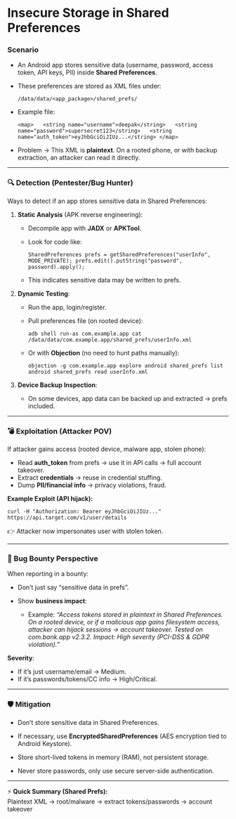 # Insecure Storage in Shared Preferences

###  Scenario

- An Android app stores sensitive data (username, password, access token, API keys, PII) inside **Shared Preferences**.
    
- These preferences are stored as XML files under:
    
    `/data/data/<app_package>/shared_prefs/`
    
- Example file:
    
    `<map>   <string name="username">deepak</string>   <string name="password">supersecret123</string>   <string name="auth_token">eyJhbGciOiJIUz...</string> </map>`
    
- Problem → This XML is **plaintext**. On a rooted phone, or with backup extraction, an attacker can read it directly.
    

---

### 🔍 Detection (Pentester/Bug Hunter)

Ways to detect if an app stores sensitive data in Shared Preferences:

1. **Static Analysis** (APK reverse engineering):
    
    - Decompile app with **JADX** or **APKTool**.
        
    - Look for code like:
        
        `SharedPreferences prefs = getSharedPreferences("userInfo", MODE_PRIVATE); prefs.edit().putString("password", password).apply();`
        
    - This indicates sensitive data may be written to prefs.
        
2. **Dynamic Testing**:
    
    - Run the app, login/register.
        
    - Pull preferences file (on rooted device):
        
        `adb shell run-as com.example.app cat /data/data/com.example.app/shared_prefs/userInfo.xml`
        
    - Or with **Objection** (no need to hunt paths manually):
        
        `objection -g com.example.app explore android shared_prefs list android shared_prefs read userInfo.xml`
        
3. **Device Backup Inspection**:
    
    - On some devices, app data can be backed up and extracted → prefs included.
        

---

### 💣 Exploitation (Attacker POV)

If attacker gains access (rooted device, malware app, stolen phone):

- Read **auth_token** from prefs → use it in API calls → full account takeover.
- Extract **credentials** → reuse in credential stuffing.
- Dump **PII/financial info** → privacy violations, fraud.

**Example Exploit (API hijack):**

`curl -H "Authorization: Bearer eyJhbGciOiJIUz..." https://api.target.com/v1/user/details`

👉 Attacker now impersonates user with stolen token.

---

### 🎯 Bug Bounty Perspective

When reporting in a bounty:

- Don’t just say “sensitive data in prefs”.
- Show **business impact**:
    
    - Example: _“Access tokens stored in plaintext in Shared Preferences. On a rooted device, or if a malicious app gains filesystem access, attacker can hijack sessions → account takeover. Tested on com.bank.app v2.3.2. Impact: High severity (PCI-DSS & GDPR violation).”_
        

**Severity**:

- If it’s just username/email → Medium.
- If it’s passwords/tokens/CC info → High/Critical.

---

### 🛡️ Mitigation

- Don’t store sensitive data in Shared Preferences.    
- If necessary, use **EncryptedSharedPreferences** (AES encryption tied to Android Keystore).
    
- Store short-lived tokens in memory (RAM), not persistent storage.
    
- Never store passwords, only use secure server-side authentication.
    

---

⚡ **Quick Summary (Shared Prefs):**  
Plaintext XML → root/malware → extract tokens/passwords → account takeover